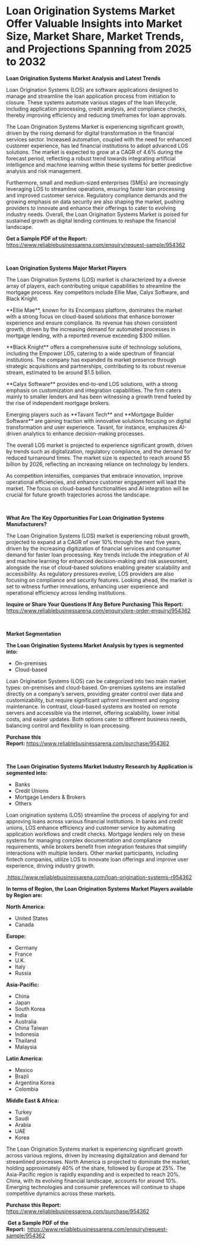<p><h1>Loan Origination Systems Market Offer Valuable Insights into Market Size, Market Share, Market Trends, and Projections Spanning from 2025 to 2032</h1></p><p><strong>Loan Origination Systems Market Analysis and Latest Trends</strong></p>
<p><p>Loan Origination Systems (LOS) are software applications designed to manage and streamline the loan application process from initiation to closure. These systems automate various stages of the loan lifecycle, including application processing, credit analysis, and compliance checks, thereby improving efficiency and reducing timeframes for loan approvals. </p><p>The Loan Origination Systems Market is experiencing significant growth, driven by the rising demand for digital transformation in the financial services sector. Increased automation, coupled with the need for enhanced customer experience, has led financial institutions to adopt advanced LOS solutions. The market is expected to grow at a CAGR of 4.6% during the forecast period, reflecting a robust trend towards integrating artificial intelligence and machine learning within these systems for better predictive analysis and risk management. </p><p>Furthermore, small and medium-sized enterprises (SMEs) are increasingly leveraging LOS to streamline operations, ensuring faster loan processing and improved customer service. Regulatory compliance demands and the growing emphasis on data security are also shaping the market, pushing providers to innovate and enhance their offerings to cater to evolving industry needs. Overall, the Loan Origination Systems Market is poised for sustained growth as digital lending continues to reshape the financial landscape.</p></p>
<p><strong>Get a Sample PDF of the Report:&nbsp;</strong> <a href="https://www.reliablebusinessarena.com/enquiry/request-sample/954362?utm_campaign=2188&utm_medium=2&utm_source=Github&utm_content=ia&utm_term=18042025&utm_id=loan-origination-systems">https://www.reliablebusinessarena.com/enquiry/request-sample/954362</a></p>
<p>&nbsp;</p>
<p><strong>Loan Origination Systems Major Market Players</strong></p>
<p><p>The Loan Origination Systems (LOS) market is characterized by a diverse array of players, each contributing unique capabilities to streamline the mortgage process. Key competitors include Ellie Mae, Calyx Software, and Black Knight. </p><p>**Ellie Mae**, known for its Encompass platform, dominates the market with a strong focus on cloud-based solutions that enhance borrower experience and ensure compliance. Its revenue has shown consistent growth, driven by the increasing demand for automated processes in mortgage lending, with a reported revenue exceeding $300 million.</p><p>**Black Knight** offers a comprehensive suite of technology solutions, including the Empower LOS, catering to a wide spectrum of financial institutions. The company has expanded its market presence through strategic acquisitions and partnerships, contributing to its robust revenue stream, estimated to be around $1.5 billion.</p><p>**Calyx Software** provides end-to-end LOS solutions, with a strong emphasis on customization and integration capabilities. The firm caters mainly to smaller lenders and has been witnessing a growth trend fueled by the rise of independent mortgage brokers.</p><p>Emerging players such as **Tavant Tech** and **Mortgage Builder Software** are gaining traction with innovative solutions focusing on digital transformation and user experience. Tavant, for instance, emphasizes AI-driven analytics to enhance decision-making processes.</p><p>The overall LOS market is projected to experience significant growth, driven by trends such as digitalization, regulatory compliance, and the demand for reduced turnaround times. The market size is expected to reach around $5 billion by 2026, reflecting an increasing reliance on technology by lenders.</p><p>As competition intensifies, companies that embrace innovation, improve operational efficiencies, and enhance customer engagement will lead the market. The focus on cloud-based functionalities and AI integration will be crucial for future growth trajectories across the landscape.</p></p>
<p>&nbsp;</p>
<p><strong>What Are The Key Opportunities For Loan Origination Systems Manufacturers?</strong></p>
<p><p>The Loan Origination Systems (LOS) market is experiencing robust growth, projected to expand at a CAGR of over 10% through the next five years, driven by the increasing digitization of financial services and consumer demand for faster loan processing. Key trends include the integration of AI and machine learning for enhanced decision-making and risk assessment, alongside the rise of cloud-based solutions enabling greater scalability and accessibility. As regulatory pressures evolve, LOS providers are also focusing on compliance and security features. Looking ahead, the market is set to witness further innovations, enhancing user experience and operational efficiency across lending institutions.</p></p>
<p><strong>Inquire or Share Your Questions If Any Before Purchasing This Report:</strong> <a href="https://www.reliablebusinessarena.com/enquiry/pre-order-enquiry/954362?utm_campaign=2188&utm_medium=2&utm_source=Github&utm_content=ia&utm_term=18042025&utm_id=loan-origination-systems">https://www.reliablebusinessarena.com/enquiry/pre-order-enquiry/954362</a></p>
<p>&nbsp;</p>
<p><strong>Market Segmentation</strong></p>
<p><strong>The Loan Origination Systems Market Analysis by types is segmented into:</strong></p>
<p><ul><li>On-premises</li><li>Cloud-based</li></ul></p>
<p><p>Loan Origination Systems (LOS) can be categorized into two main market types: on-premises and cloud-based. On-premises systems are installed directly on a company’s servers, providing greater control over data and customizability, but require significant upfront investment and ongoing maintenance. In contrast, cloud-based systems are hosted on remote servers and accessible via the internet, offering scalability, lower initial costs, and easier updates. Both options cater to different business needs, balancing control and flexibility in loan processing.</p></p>
<p><strong>Purchase this Report:&nbsp;</strong><a href="https://www.reliablebusinessarena.com/purchase/954362?utm_campaign=2188&utm_medium=2&utm_source=Github&utm_content=ia&utm_term=18042025&utm_id=loan-origination-systems">https://www.reliablebusinessarena.com/purchase/954362</a></p>
<p>&nbsp;</p>
<p><strong>The Loan Origination Systems Market Industry Research by Application is segmented into:</strong></p>
<p><ul><li>Banks</li><li>Credit Unions</li><li>Mortgage Lenders & Brokers</li><li>Others</li></ul></p>
<p><p>Loan origination systems (LOS) streamline the process of applying for and approving loans across various financial institutions. In banks and credit unions, LOS enhance efficiency and customer service by automating application workflows and credit checks. Mortgage lenders rely on these systems for managing complex documentation and compliance requirements, while brokers benefit from integration features that simplify interactions with multiple lenders. Other market participants, including fintech companies, utilize LOS to innovate loan offerings and improve user experience, driving industry growth.</p></p>
<p><a href="https://www.reliablebusinessarena.com/loan-origination-systems-r954362?utm_campaign=2188&utm_medium=2&utm_source=Github&utm_content=ia&utm_term=18042025&utm_id=loan-origination-systems">&nbsp;https://www.reliablebusinessarena.com/loan-origination-systems-r954362</a></p>
<p><strong>In terms of Region, the Loan Origination Systems Market Players available by Region are:</strong></p>
<p>
    <p> <strong> North America: </strong>
        <ul>
            <li>United States</li>
            <li>Canada</li>
        </ul>
        </p> 
    <p> <strong> Europe: </strong>
        <ul>
            <li>Germany</li>
            <li>France</li>
            <li>U.K.</li>
            <li>Italy</li>
            <li>Russia</li>
        </ul>
        </p> 
    <p> <strong> Asia-Pacific: </strong>
        <ul>
            <li>China</li>
            <li>Japan</li>
            <li>South Korea</li>
            <li>India</li>
            <li>Australia</li>
            <li>China Taiwan</li>
            <li>Indonesia</li>
            <li>Thailand</li>
            <li>Malaysia</li>
        </ul>
        </p> 
    <p> <strong> Latin America: </strong>
        <ul>
            <li>Mexico</li>
            <li>Brazil</li>
            <li>Argentina Korea</li>
            <li>Colombia</li>
        </ul>
        </p> 
    <p> <strong> Middle East & Africa: </strong>
        <ul>
            <li>Turkey</li>
            <li>Saudi</li>
            <li>Arabia</li>
            <li>UAE</li>
            <li>Korea</li>
        </ul>
    </p>
    </p>
<p><p>The Loan Origination Systems market is experiencing significant growth across various regions, driven by increasing digitalization and demand for streamlined processes. North America is projected to dominate the market, holding approximately 40% of the share, followed by Europe at 25%. The Asia-Pacific region is rapidly expanding and is expected to reach 20%. China, with its evolving financial landscape, accounts for around 10%. Emerging technologies and consumer preferences will continue to shape competitive dynamics across these markets.</p></p>
<p><strong>Purchase this Report: </strong><a href="https://www.reliablebusinessarena.com/purchase/954362?utm_campaign=2188&utm_medium=2&utm_source=Github&utm_content=ia&utm_term=18042025&utm_id=loan-origination-systems">https://www.reliablebusinessarena.com/purchase/954362</a></p>
<p>&nbsp;<strong>Get a Sample PDF of the Report:&nbsp;&nbsp;</strong><a href="https://www.reliablebusinessarena.com/enquiry/request-sample/954362?utm_campaign=2188&utm_medium=2&utm_source=Github&utm_content=ia&utm_term=18042025&utm_id=loan-origination-systems">https://www.reliablebusinessarena.com/enquiry/request-sample/954362</a></p>
<p><strong></strong></p>
<p><p></p><p></p><p></p></p>